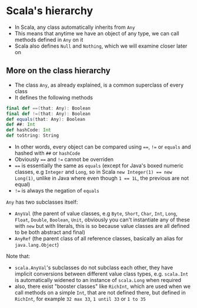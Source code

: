 # Scala's hierarchy

- In Scala, any class automatically inherits from `Any`
- This means that anytime we have an object of any type, we can
call methods defined in `Any` on it
- Scala also defines `Null` and `Nothing`, which we will examine closer later on

## More on the class hierarchy

- The class `Any`, as already explained, is a common superclass of every
class
- It defines the following methods

```scala
final def ==(that: Any): Boolean
final def !=(that: Any): Boolean
def equals(that: Any): Boolean
def ##: Int
def hashCode: Int
def toString: String
```

- In other words, every object can be compared using `==`, `!=` or 
`equals` and hashed with `##` or `hashCode`
- Obviously `==` and `!=` cannot be overriden
- `==` is essentially the same as `equals` (except for Java's boxed numeric
classes, e.g `Integer` and `Long`, so in Scala `new Integer(1) == new Long(1)`, unlike in Java where even though `1 == 1L`, the previous are not equal)
- `!=` is always the negation of `equals`

`Any` has two subclasses itself:
- `AnyVal` (the parent of value classes,
e.g `Byte`, `Short`, `Char`, `Int`, `Long`, `Float`, `Double`, `Boolean`, `Unit`, obviously you can't instantiate any of these with `new` but with literals, this is so because value classes are all defined to be both abstract and final)
- `AnyRef` (the parent class of all reference classes,
basically an alias for `java.lang.Object`)

Note that:
- `scala.AnyVal`'s subclasses do not subclass each other, they have implicit
conversions between different value class types, e.g. `scala.Int` is
automatically widened to an instance of `scala.Long` when required
- also, there exist "booster classes" like `RichInt`, which are used when
we call methods on a simple `Int`, that are not defined there, but defined
in `RichInt`, for example `32 max 33`, `1 until 33` or `1 to 35`

